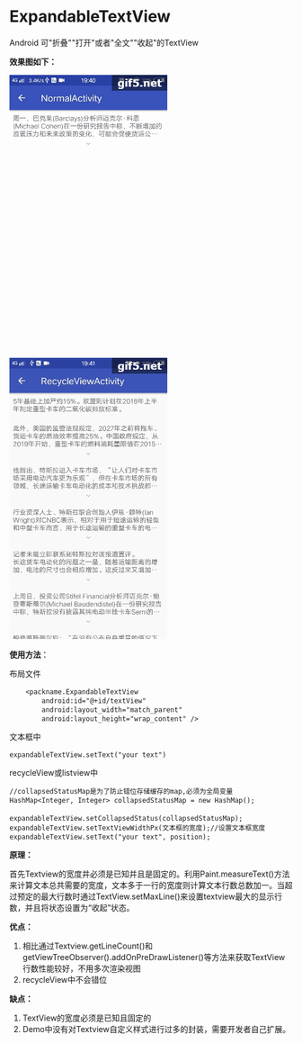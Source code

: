 # ExpandableTextView
Android 可"折叠""打开"或者"全文""收起"的TextView

**效果图如下：**

 ![image](https://github.com/imflyn/ExpandableTextView/raw/master/screenshots/1.gif)
 ![image](https://github.com/imflyn/ExpandableTextView/raw/master/screenshots/2.gif)
 
**使用方法**：

布局文件
```
    <packname.ExpandableTextView
        android:id="@+id/textView"
        android:layout_width="match_parent"
        android:layout_height="wrap_content" />
```
文本框中
```
expandableTextView.setText("your text")
```
recycleView或listview中
```
//collapsedStatusMap是为了防止错位存储缓存的map,必须为全局变量
HashMap<Integer, Integer> collapsedStatusMap = new HashMap();

expandableTextView.setCollapsedStatus(collapsedStatusMap);
expandableTextView.setTextViewWidthPx(文本框的宽度);//设置文本框宽度                             
expandableTextView.setText("your text", position);     

```

**原理：**

首先Textview的宽度并必须是已知并且是固定的。利用Paint.measureText()方法来计算文本总共需要的宽度，文本多于一行的宽度则计算文本行数总数加一。当超过预定的最大行数时通过TextView.setMaxLine()来设置textview最大的显示行数，并且将状态设置为“收起”状态。

**优点：**

1. 相比通过Textview.getLineCount()和getViewTreeObserver().addOnPreDrawListener()等方法来获取TextView行数性能较好，不用多次渲染视图
2. recycleView中不会错位



**缺点：**

1. TextView的宽度必须是已知且固定的
2. Demo中没有对Textview自定义样式进行过多的封装，需要开发者自己扩展。





